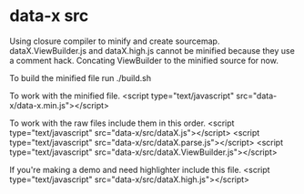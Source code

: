 # data-x src

Using closure compiler to minify and create sourcemap. dataX.ViewBuilder.js and dataX.high.js cannot be minified
because they use a comment hack.  Concating ViewBuilder to the minified source for now.

To build the minified file run ./build.sh

To work with the minified file.
&lt;script type="text/javascript" src="data-x/data-x.min.js"&gt;&lt;/script&gt;

To work with the raw files include them in this order.
&lt;script type="text/javascript" src="data-x/src/dataX.js"&gt;&lt;/script&gt;
&lt;script type="text/javascript" src="data-x/src/dataX.parse.js"&gt;&lt;/script&gt;
&lt;script type="text/javascript" src="data-x/src/dataX.ViewBuilder.js"&gt;&lt;/script&gt;

If you're making a demo and need highlighter include this file.
&lt;script type="text/javascript" src="data-x/src/dataX.high.js"&gt;&lt;/script&gt;

